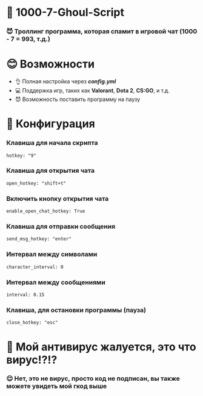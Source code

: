 # 👿 1000-7-Ghoul-Script

### 😈 Троллинг программа, которая спамит в игровой чат (1000 - 7 = 993, т.д.)

# 😊 Возможности

 - 👌 Полная настройка через ***config.yml***
 -  💻 Поддержка игр, таких как **Valorant**, **Dota 2**, **CS:GO**, и т.д.
 -  😈 Возможность поставить программу на паузу

# 🧐 Конфигурация
 
### Клавиша для начала скрипта
    hotkey: "9"  
### Клавиша для открытия чата   
    open_hotkey: "shift+t"
### Включить кнопку открытия чата   
    enable_open_chat_hotkey: True  
### Клавиша для отправки сообщения   
    send_msg_hotkey: "enter"  
### Интервал между символами   
    character_interval: 0  
### Интервал между сообщениями   
    interval: 0.15      
### Клавиша, для остановки программы (пауза)
	close_hotkey: "esc"
# 🤯 Мой антивирус жалуется, это что вирус!?!?
### 😌 Нет, это не вирус, просто код не подписан, вы также можете увидеть мой гкод выше
